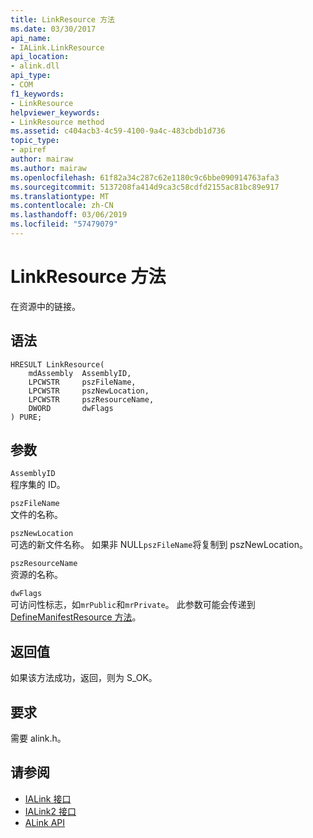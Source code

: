 ```yaml
---
title: LinkResource 方法
ms.date: 03/30/2017
api_name:
- IALink.LinkResource
api_location:
- alink.dll
api_type:
- COM
f1_keywords:
- LinkResource
helpviewer_keywords:
- LinkResource method
ms.assetid: c404acb3-4c59-4100-9a4c-483cbdb1d736
topic_type:
- apiref
author: mairaw
ms.author: mairaw
ms.openlocfilehash: 61f82a34c287c62e1180c9c6bbe090914763afa3
ms.sourcegitcommit: 5137208fa414d9ca3c58cdfd2155ac81bc89e917
ms.translationtype: MT
ms.contentlocale: zh-CN
ms.lasthandoff: 03/06/2019
ms.locfileid: "57479079"
---
```

# <a name="linkresource-method"></a>LinkResource 方法
在资源中的链接。  
  
## <a name="syntax"></a>语法  
  
```  
HRESULT LinkResource(  
    mdAssembly  AssemblyID,  
    LPCWSTR     pszFileName,  
    LPCWSTR     pszNewLocation,  
    LPCWSTR     pszResourceName,  
    DWORD       dwFlags  
) PURE;  
```  
  
## <a name="parameters"></a>参数  
 `AssemblyID`  
 程序集的 ID。  
  
 `pszFileName`  
 文件的名称。  
  
 `pszNewLocation`  
 可选的新文件名称。 如果非 NULL`pszFileName`将复制到 pszNewLocation。  
  
 `pszResourceName`  
 资源的名称。  
  
 `dwFlags`  
 可访问性标志，如`mrPublic`和`mrPrivate`。 此参数可能会传递到[DefineManifestResource 方法](../../../../docs/framework/unmanaged-api/metadata/imetadataassemblyemit-definemanifestresource-method.md)。  
  
## <a name="return-value"></a>返回值  
 如果该方法成功，返回，则为 S_OK。  
  
## <a name="requirements"></a>要求  
 需要 alink.h。  
  
## <a name="see-also"></a>请参阅
- [IALink 接口](../../../../docs/framework/unmanaged-api/alink/ialink-interface.md)
- [IALink2 接口](../../../../docs/framework/unmanaged-api/alink/ialink2-interface.md)
- [ALink API](../../../../docs/framework/unmanaged-api/alink/index.md)
